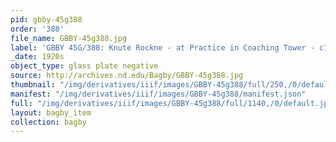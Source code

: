 ```yaml
---
pid: gbby-45g388
order: '388'
file_name: GBBY-45g388.jpg
label: 'GBBY 45G/388: Knute Rockne - at Practice in Coaching Tower - c1920s'
_date: 1920s
object_type: glass plate negative
source: http://archives.nd.edu/Bagby/GBBY-45g388.jpg
thumbnail: "/img/derivatives/iiif/images/GBBY-45g388/full/250,/0/default.jpg"
manifest: "/img/derivatives/iiif/images/GBBY-45g388/manifest.json"
full: "/img/derivatives/iiif/images/GBBY-45g388/full/1140,/0/default.jpg"
layout: bagby_item
collection: bagby
---
```

